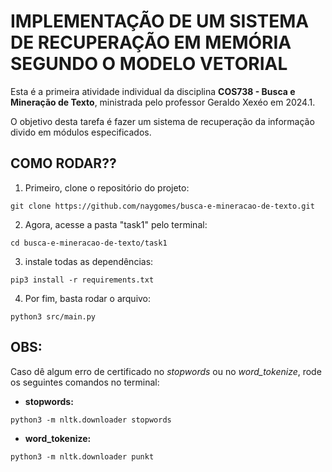 # IMPLEMENTAÇÃO DE UM SISTEMA DE RECUPERAÇÃO EM MEMÓRIA SEGUNDO O MODELO VETORIAL

Esta é a primeira atividade individual da disciplina **COS738 - Busca e Mineração de Texto**, ministrada pelo professor Geraldo Xexéo em 2024.1.

O objetivo desta tarefa é fazer um sistema de recuperação da informação divido em módulos especificados.

## COMO RODAR??

1. Primeiro, clone o repositório do projeto:

```
git clone https://github.com/naygomes/busca-e-mineracao-de-texto.git
```

2. Agora, acesse a pasta "task1" pelo terminal:

```
cd busca-e-mineracao-de-texto/task1
```

3. instale todas as dependências:

```
pip3 install -r requirements.txt
```

4. Por fim, basta rodar o arquivo:

```
python3 src/main.py
```

## OBS:

Caso dê algum erro de certificado no _stopwords_ ou no _word_tokenize_, rode os seguintes comandos no terminal:

- **stopwords:**

```
python3 -m nltk.downloader stopwords
```

- **word_tokenize:**

```
python3 -m nltk.downloader punkt
```
